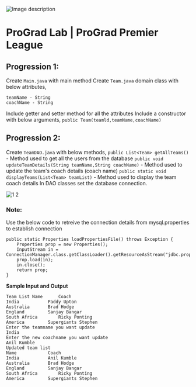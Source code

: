 ![Image description](https://i1.faceprep.in/ProGrad/face-logo-resized.png)

# ProGrad Lab | ProGrad Premier League


## Progression 1:

Create `Main.java` with main method 
Create `Team.java` domain class with below attributes, 
```
teamName - String 
coachName - String 
```
Include getter and setter method for all the attributes 
Include a constructor with below arguments, 
`public Team(teamld,teamName,coachName) `



## Progression 2:

Create `TeamDAO.java` with below methods, 
`public List<Team> getAllTeams()` - Method used to get all the users from the database 
`public void updateTeamDetails(String teamName,String coachName)` - Method used to update the team's coach details (coach name) 
`public static void displayTeams(List<Team> teamList)` - Method used to display the team coach details 
In DAO classes set the database connection.  


![1 2](https://user-images.githubusercontent.com/61002120/76416050-5807d380-63c0-11ea-8d52-9e8750e800f9.png)


### Note:

Use the below code to retreive the connection details from mysql.properties to establish connection
```
public static Properties loadPropertiesFile() throws Exception {
	Properties prop = new Properties();	
	InputStream in = ConnectionManager.class.getClassLoader().getResourceAsStream("jdbc.properties");
	prop.load(in);
	in.close(); 
	return prop;
}
```    
**Sample Input and Output**
```
Team List Name 		Coach 
India		 	Paddy Upton 
Australia 		Brad Hodge 
England			Sanjay Bangar 
South Africa		Ricky Ponting 
America			Supergiants Stephen 
Enter the teamname you want update 
India 
Enter the new coachname you want update 
Anil Kumble 
Updated team list 
Name 			Coach
India		 	Anil Kumble
Australia 		Brad Hodge 
England			Sanjay Bangar 
South Africa		Ricky Ponting 
America			Supergiants Stephen 
```
